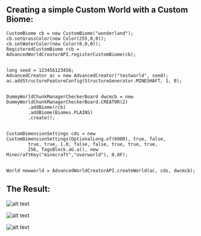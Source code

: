 ## Creating a simple Custom World with a Custom Biome:

```
CustomBiome cb = new CustomBiome("wonderland");
cb.setGrassColor(new Color(255,0,0));
cb.setWaterColor(new Color(0,0,0));
RegisteredCustomBiome rcb = AdvancedWorldCreatorAPI.registerCustomBiome(cb);


long seed = 123456123456;
AdvancedCreator ac = new AdvancedCreator("testworld", seed);
ac.addStructureFeatureConfig(StructureGenerator.MINESHAFT, 1, 0);


DummyWorldChunkManagerCheckerBoard dwcmcb = new DummyWorldChunkManagerCheckerBoard.CREATOR(2)
		.addBiome(rcb)
		.addBiome(Biomes.PLAINS)
		.create();


CustomDimensionSettings cds = new CustomDimensionSettings(OptionalLong.of(6000), true, false,
		true, true, 1.0, false, false, true, true, true,
		256, TagsBlock.aG.a(), new MinecraftKey("minecraft","overworld"), 0.0F);
			
      
World newworld = AdvancedWorldCreatorAPI.createWorld(ac, cds, dwcmcb);

```

## The Result:

![alt text](https://timcloud.ddns.net/github/example1.png)

![alt text](https://timcloud.ddns.net/github/example2.png)

![alt text](https://timcloud.ddns.net/github/example3.png)
